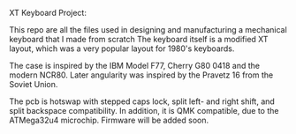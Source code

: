 XT Keyboard Project:

This repo are all the files used in designing and manufacturing a mechanical keyboard that I made from scratch
The keyboard itself is a modified XT layout, which was a very popular layout for 1980's keyboards.

The case is inspired by the IBM Model F77, Cherry G80 0418 and the modern NCR80.
Later angularity was inspired by the Pravetz 16 from the Soviet Union.

The pcb is hotswap with stepped caps lock, split left- and right shift, and split backspace compatibility.
In addition, it is QMK compatible, due to the ATMega32u4 microchip. Firmware will be added soon.
